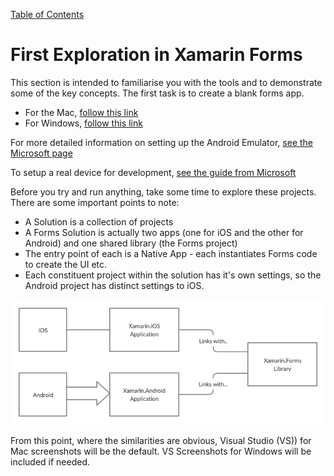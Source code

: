 [Table of Contents](README.md)

# First Exploration in Xamarin Forms
This section is intended to familiarise you with the tools and to demonstrate some of the key concepts.
The first task is to create a blank forms app.

- For the Mac, [follow this link](create-project-mac.md)
- For Windows, [follow this link](create-project-pc.md)

For more detailed information on setting up the Android Emulator, [see the  Microsoft page](https://docs.microsoft.com/en-us/xamarin/android/get-started/installation/android-emulator/)

To setup a real device for development, [see the guide from Microsoft](https://docs.microsoft.com/en-us/xamarin/android/get-started/installation/set-up-device-for-development)

Before you try and run anything, take some time to explore these projects. There are some important points to note:

- A Solution is a collection of projects
- A Forms Solution is actually two apps (one for iOS and the other for Android) and one shared library (the Forms project)
- The entry point of each is a Native App - each instantiates Forms code to create the UI etc.
- Each constituent project within the solution has it's own settings, so the Android project has distinct settings to iOS.

![Relationship between a Xamarin Native Project and the Xamarin.Forms Library](img/Xamarin-solution-relationships.png)

From this point, where the similarities are obvious, Visual Studio (VS)) for Mac screenshots will be the default. VS Screenshots for Windows will be included if needed.



